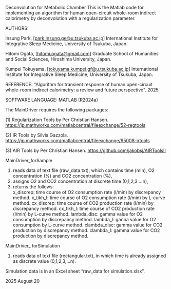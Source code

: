 Deconvolution for Metabolic Chamber
This is the Matlab code for implementing an algorithm for human open-circuit whole-room indirect calorimetry by deconvolution with a regularization parameter.

AUTHORS:

Insung Park, [park.insung.ge@u.tsukuba.ac.jp]
International Institute for Integrative Sleep Medicine, University of Tsukuba, Japan.

Hitomi Ogata, [hitomi.ogata@gmail.com]
Graduate School of Humanities and Social Sciences, Hiroshima University, Japan.

Kumpei Tokuyama, [tokuyama.kumpei.gf@u.tsukuba.ac.jp]
International Institute for Integrative Sleep Medicine, University of Tsukuba, Japan.
       
REFERENCE:
"Algorithm for transient response of human open-circuit whole-room indirect calorimetry: a review and future perspective". 2025.

SOFTWARE LANGUAGE:
MATLAB (R2024a)

The MainDriver requires the following packages:

(1)	Regularization Tools by Per Christian Hansen.
 	https://jp.mathworks.com/matlabcentral/fileexchange/52-regtools

(2)	IR Tools by Silvia Gazzola.
https://jp.mathworks.com/matlabcentral/fileexchange/95008-irtools

(3)	AIR Tools by Per Christian Hansen.
https://github.com/jakobsj/AIRToolsII

MainDriver_forSample
1.	reads data of text file (raw_data.txt), which contains time (min), O2 concentration (%) and CO2 concentration (%), 
2.	assigns O2 and CO2 concentration at discrete time (0,1,2,3 …n),
3.	returns the follows:  
x_discrep: 	time course of O2 consumption rate (l/min) by discrepancy method.
x_tikh_l: 	time course of O2 consumption rate (l/min) by L-curve method.
cx_discrep: 	time course of CO2 production rate (l/min) by discrepancy method.
cx_tikh_l: 	time course of CO2 production rate (l/min) by L-curve method.
lambda_disc: 	gamma value for O2 consumption by discrepancy method.
lambda_l: 	ganna value for O2 consumption by L-curve method.
clambda_disc: 	gamma value for CO2 production by discrepancy method.
clambda_l: 	gamma value for CO2 production by discrepancy method.

MainDriver_ forSimulation 
1.	reads data of text file (rectangular.txt), in which time is already assigned as discrete value (0,1,2,3,…n).

Simulation data is in an Excel sheet “raw_data for simulation.xlsx”.




2025 August 20
